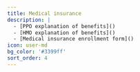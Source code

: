 ```yaml
---
title: Medical insurance
description: |
  - [PPO explanation of benefits]()
  - [HMO explanation of benefits]()
  - [Medical insurance enrollment form]()
icon: user-md
bg_color: '#3399ff'
sort_order: 4
---
```


